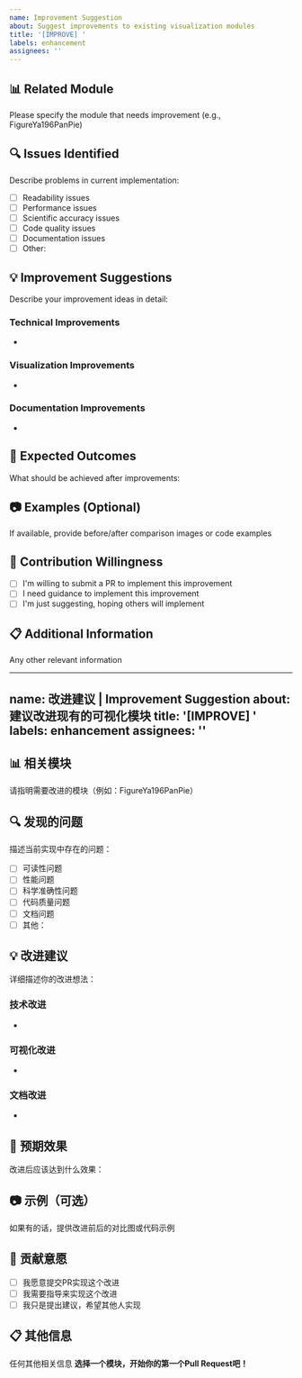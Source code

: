 ```yaml
---
name: Improvement Suggestion
about: Suggest improvements to existing visualization modules
title: '[IMPROVE] '
labels: enhancement
assignees: ''
---
```


## 📊 Related Module
Please specify the module that needs improvement (e.g., FigureYa196PanPie)

## 🔍 Issues Identified
Describe problems in current implementation:
- [ ] Readability issues
- [ ] Performance issues
- [ ] Scientific accuracy issues
- [ ] Code quality issues
- [ ] Documentation issues
- [ ] Other:

## 💡 Improvement Suggestions
Describe your improvement ideas in detail:

### Technical Improvements
- 

### Visualization Improvements
- 

### Documentation Improvements
- 

## 🎯 Expected Outcomes
What should be achieved after improvements:

## 📷 Examples (Optional)
If available, provide before/after comparison images or code examples

## 🤝 Contribution Willingness
- [ ] I'm willing to submit a PR to implement this improvement
- [ ] I need guidance to implement this improvement
- [ ] I'm just suggesting, hoping others will implement

## 📋 Additional Information
Any other relevant information

---
name: 改进建议 | Improvement Suggestion
about: 建议改进现有的可视化模块
title: '[IMPROVE] '
labels: enhancement
assignees: ''
---

## 📊 相关模块
请指明需要改进的模块（例如：FigureYa196PanPie）

## 🔍 发现的问题
描述当前实现中存在的问题：
- [ ] 可读性问题
- [ ] 性能问题  
- [ ] 科学准确性问题
- [ ] 代码质量问题
- [ ] 文档问题
- [ ] 其他：

## 💡 改进建议
详细描述你的改进想法：

### 技术改进
- 

### 可视化改进
- 

### 文档改进
- 

## 🎯 预期效果
改进后应该达到什么效果：

## 📷 示例（可选）
如果有的话，提供改进前后的对比图或代码示例

## 🤝 贡献意愿
- [ ] 我愿意提交PR实现这个改进
- [ ] 我需要指导来实现这个改进
- [ ] 我只是提出建议，希望其他人实现

## 📋 其他信息
任何其他相关信息
**选择一个模块，开始你的第一个Pull Request吧！**
